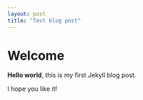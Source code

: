 ```yaml
---
layout: post
title: "Test blog post"
---
```


# Welcome

**Hello world**, this is my first Jekyll blog post.

I hope you like it!